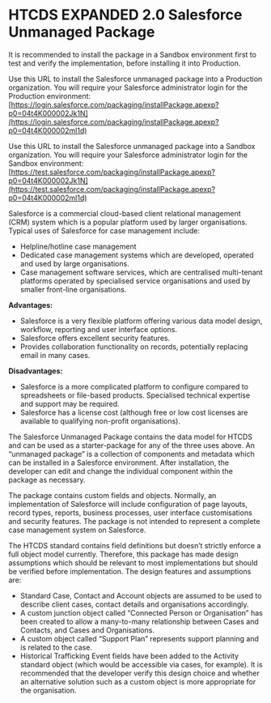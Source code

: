 # HTCDS EXPANDED 2.0 Salesforce Unmanaged Package
It is recommended to install the package in a Sandbox environment first to test and verify the implementation, before installing it into Production.

Use this URL to install the Salesforce unmanaged package into a Production organization. You will require your Salesforce administrator login for the Production environment:
[https://login.salesforce.com/packaging/installPackage.apexp?p0=04t4K000002Jk1N](https://login.salesforce.com/packaging/installPackage.apexp?p0=04t4K000002ml1d)

Use this URL to install the Salesforce unmanaged package into a Sandbox organization. You will require your Salesforce administrator login for the Sandbox environment: [https://test.salesforce.com/packaging/installPackage.apexp?p0=04t4K000002Jk1N](https://test.salesforce.com/packaging/installPackage.apexp?p0=04t4K000002ml1d)

Salesforce is a commercial cloud-based client relational management (CRM) system which is a popular platform used by larger organisations. Typical uses of Salesforce for case management include:

* Helpline/hotline case management
* Dedicated case management systems which are developed, operated and used by large organisations.
* Case management software services, which are centralised multi-tenant platforms operated by specialised service organisations and used by smaller front-line organisations.

**Advantages:**

* Salesforce is a very flexible platform offering various data model design, workflow, reporting and user interface options.
* Salesforce offers excellent security features.
* Provides collaboration functionality on records, potentially replacing email in many cases.

**Disadvantages:**

* Salesforce is a more complicated platform to configure compared to spreadsheets or file-based products. Specialised technical expertise and support may be required.
* Salesforce has a license cost (although free or low cost licenses are available to qualifying non-profit organisations).

The Salesforce Unmanaged Package contains the data model for HTCDS and can be used as a starter-package for any of the three uses above. An “unmanaged package” is a collection of components and metadata which can be installed in a Salesforce environment. After installation, the developer can edit and change the individual component within the package as necessary.

The package contains custom fields and objects. Normally, an implementation of Salesforce will include configuration of page layouts, record types, reports, business processes, user interface customisations and security features. The package is not intended to represent a complete case management system on Salesforce.

The HTCDS standard contains field definitions but doesn’t strictly enforce a full object model currently. Therefore, this package has made design assumptions which should be relevant to most implementations but should be verified before implementation. The design features and assumptions are:

* Standard Case, Contact and Account objects are assumed to be used to describe client cases, contact details and organisations accordingly.
* A custom junction object called “Connected Person or Organisation” has been created to allow a many-to-many relationship between Cases and Contacts, and Cases and Organisations.
* A custom object called “Support Plan” represents support planning and is related to the case.
* Historical Trafficking Event fields have been added to the Activity standard object (which would be accessible via cases, for example). It is recommended that the developer verify this design choice and whether an alternative solution such as a custom object is more appropriate for the organisation.
